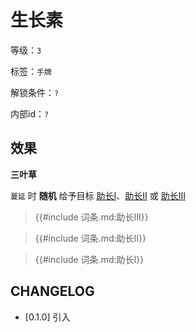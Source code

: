 # 生长素

等级：`3`

标签：`手牌`

解锁条件：`?`

内部id：`?`

## 效果

**三叶草**

`蔓延` 时 **随机** 给予目标 [助长I](#助长I)、[助长II](#助长II) 或 [助长III](#助长III)

<blockquote>
{{#include 词条.md:助长III}}
</blockquote>

<blockquote>
{{#include 词条.md:助长II}}
</blockquote>

<blockquote>
{{#include 词条.md:助长I}}
</blockquote>



## CHANGELOG

- [0.1.0] 引入
